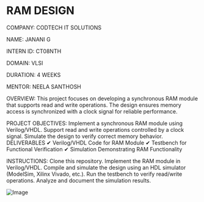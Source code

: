 # RAM DESIGN

COMPANY: CODTECH IT SOLUTIONS

NAME: JANANI G

INTERN ID: CT08NTH

DOMAIN: VLSI

DURATION: 4 WEEKS

MENTOR: NEELA SANTHOSH

OVERVIEW:
This project focuses on developing a synchronous RAM module that supports read and write operations. The design ensures memory access is synchronized with a clock signal for reliable performance.

PROJECT OBJECTIVES:
Implement a synchronous RAM module using Verilog/VHDL.
Support read and write operations controlled by a clock signal.
Simulate the design to verify correct memory behavior.
DELIVERABLES
✔ Verilog/VHDL Code for RAM Module
✔ Testbench for Functional Verification
✔ Simulation Demonstrating RAM Functionality

INSTRUCTIONS:
Clone this repository.
Implement the RAM module in Verilog/VHDL.
Compile and simulate the design using an HDL simulator (ModelSim, Xilinx Vivado, etc.).
Run the testbench to verify read/write operations.
Analyze and document the simulation results.

![Image](https://github.com/user-attachments/assets/6297c210-1e4b-4504-997b-731d08c1e929)
